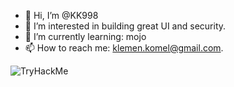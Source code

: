 - 👋 Hi, I’m @KK998
- 👀 I’m interested in building great UI and security.
- 🌱 I’m currently learning: mojo
- 📫 How to reach me: klemen.komel@gmail.com.
<img src="https://tryhackme-badges.s3.amazonaws.com/kk998.png" alt="TryHackMe">

